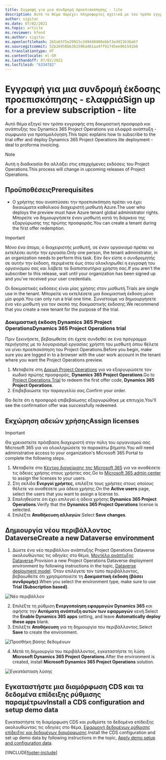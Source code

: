 ```yaml
---
title: Εγγραφή για μια συνδρομή προεπισκόπησης - lite
description: Αυτό το θέμα παρέχει πληροφορίες σχετικά με τον τρόπο εγγραφής και την ελαφριά ανάπτυξη του Project Operations - συμφωνία για προτιμολόγηση.
author: sigitac
ms.date: 07/02/2021
ms.topic: article
ms.reviewer: kfend
ms.author: sigitac
ms.openlocfilehash: 2b5a65f5e29915c349d40400ebbf3e4923b36a67
ms.sourcegitcommit: 52b26950bb3b1596ad81aa4ff91745ee9615d1b0
ms.translationtype: HT
ms.contentlocale: el-GR
ms.lasthandoff: 07/02/2021
ms.locfileid: "6334782"
---
```

# <a name="sign-up-for-a-preview-subscription---lite"></a><span data-ttu-id="a61f4-103">Εγγραφή για μια συνδρομή έκδοσης προεπισκόπησης - ελαφριά</span><span class="sxs-lookup"><span data-stu-id="a61f4-103">Sign up for a preview subscription - lite</span></span> 

<span data-ttu-id="a61f4-104">Αυτό θέμα εξηγεί τον τρόπο εγγραφής στη δοκιμαστική προσφορά και ανάπτυξης του Dynamics 365 Project Operations για ελαφρά ανάπτυξη - συμφωνία για προτιμολόγηση.</span><span class="sxs-lookup"><span data-stu-id="a61f4-104">This topic explains how to subscribe to the trial offer and deploy Dynamics 365 Project Operations lite deployment - deal to proforma invoicing.</span></span>

> [!NOTE]
> <span data-ttu-id="a61f4-105">Αυτή η διαδικασία θα αλλάξει στις επερχόμενες εκδόσεις του Project Operations.</span><span class="sxs-lookup"><span data-stu-id="a61f4-105">This process will change in upcoming releases of Project Operations.</span></span>

## <a name="prerequisites"></a><span data-ttu-id="a61f4-106">Προϋποθέσεις</span><span class="sxs-lookup"><span data-stu-id="a61f4-106">Prerequisites</span></span>
- <span data-ttu-id="a61f4-107">Ο χρήστης που αναπτύσσει την προεπισκόπηση πρέπει να έχει δικαιώματα καθολικού διαχειριστή μισθωτή Azure.</span><span class="sxs-lookup"><span data-stu-id="a61f4-107">The user who deploys the preview must have Azure tenant global administrator rights.</span></span> <span data-ttu-id="a61f4-108">Μπορείτε να δημιουργήσετε έναν μισθωτή κατά τη διάρκεια της εξαργύρωσης της πρώτης προσφοράς.</span><span class="sxs-lookup"><span data-stu-id="a61f4-108">You can create a tenant during the first offer redemption.</span></span>

> [!IMPORTANT]
> <span data-ttu-id="a61f4-109">Μόνο ένα άτομο, ο διαχειριστής μισθωτή, σε έναν οργανισμό πρέπει να εκτελέσει αυτήν την εργασία.</span><span class="sxs-lookup"><span data-stu-id="a61f4-109">Only one person, the tenant administrator, in an organization needs to perform this task.</span></span> <span data-ttu-id="a61f4-110">Εάν δεν είστε ο συνδρομητής σε αυτήν την έκδοση, περιμένετε έως ότου ολοκληρωθεί η εγγραφή του οργανισμού σας και λάβετε τα διαπιστευτήρια χρήστη σας.</span><span class="sxs-lookup"><span data-stu-id="a61f4-110">If you aren't the subscriber to this release, wait until your organization has been signed up and you've received your user credentials.</span></span>
> 
> <span data-ttu-id="a61f4-111">Οι δοκιμαστικές εκδόσεις είναι μίας χρήσης στον μισθωτή.</span><span class="sxs-lookup"><span data-stu-id="a61f4-111">Trials are single use in the tenant.</span></span> <span data-ttu-id="a61f4-112">Μπορείτε να εκτελέσετε μια δοκιμαστική έκδοση μόνο μία φορά.</span><span class="sxs-lookup"><span data-stu-id="a61f4-112">You can only run a trial one time.</span></span> <span data-ttu-id="a61f4-113">Συνιστούμε να δημιουργήσετε ένα νέο μισθωτή για τον σκοπό της δοκιμαστικής έκδοσης.</span><span class="sxs-lookup"><span data-stu-id="a61f4-113">We recommend that you create a new tenant for the purpose of the trial.</span></span>

### <a name="dynamics-365-project-operations-trial"></a><span data-ttu-id="a61f4-114">Δοκιμαστική έκδοση Dynamics 365 Project Operations</span><span class="sxs-lookup"><span data-stu-id="a61f4-114">Dynamics 365 Project Operations trial</span></span> 

<span data-ttu-id="a61f4-115">Πριν ξεκινήσετε, βεβαιωθείτε ότι έχετε συνδεθεί σε ένα πρόγραμμα περιήγησης με το λογαριασμό εργασίας χρήστη του μισθωτή όπου θέλετε να γίνει προεπισκόπηση του Project Operations.</span><span class="sxs-lookup"><span data-stu-id="a61f4-115">Before you begin, make sure you are logged in to a browser with the user work account in the tenant where you want the Project Operations preview.</span></span>

1. <span data-ttu-id="a61f4-116">Μεταβείτε στη [Δοκιμή Project Operations](https://aka.ms/try-po) για να εξαργυρώσετε τον κωδικό πρώτης προσφοράς, **Dynamics 365 Project Operations**.</span><span class="sxs-lookup"><span data-stu-id="a61f4-116">Go to [Project Operations Trial](https://aka.ms/try-po) to redeem the first offer code, **Dynamics 365 Project Operations**.</span></span>
2. <span data-ttu-id="a61f4-117">Επιβεβαιώστε την παραγγελία σας.</span><span class="sxs-lookup"><span data-stu-id="a61f4-117">Confirm your order.</span></span>

  <span data-ttu-id="a61f4-118">Θα δείτε ότι η προσφορά επιβεβαίωσης εξαργυρώθηκε με επιτυχία.</span><span class="sxs-lookup"><span data-stu-id="a61f4-118">You'll see the confirmation offer was successfully redeemed.</span></span>

## <a name="assign-licenses"></a><span data-ttu-id="a61f4-119">Εκχώρηση αδειών χρήσης</span><span class="sxs-lookup"><span data-stu-id="a61f4-119">Assign licenses</span></span>

> [!IMPORTANT]
> <span data-ttu-id="a61f4-120">Θα χρειαστείτε πρόσβαση διαχειριστή στην πύλη του οργανισμού σας Microsoft 365 για να ολοκληρώσετε τα παρακάτω βήματα.</span><span class="sxs-lookup"><span data-stu-id="a61f4-120">You will need administrative access to your organization's Microsoft 365 Portal to complete the following steps.</span></span>


1. <span data-ttu-id="a61f4-121">Μεταβείτε στο [Κέντρο διαχείρισης της Microsoft 365](https://portal.office.com/) για να αναθέσετε τις άδειες χρήσης στους χρήστες σας.</span><span class="sxs-lookup"><span data-stu-id="a61f4-121">Go to [Microsoft 365 admin center](https://portal.office.com/) to assign the licenses to your users.</span></span>
2. <span data-ttu-id="a61f4-122">Στη σελίδα **Ενεργοί χρήστες**, επιλέξτε τους χρήστες στους οποίους θέλετε να αναθέσετε μια άδεια χρήσης.</span><span class="sxs-lookup"><span data-stu-id="a61f4-122">On the **Active users** page, select the users that you want to assign a license to.</span></span>
3. <span data-ttu-id="a61f4-123">Επαληθεύστε ότι έχει επιλεγεί η άδεια χρήσης **Dynamics 365 Project Operations**.</span><span class="sxs-lookup"><span data-stu-id="a61f4-123">Verify that the **Dynamics 365 Project Operations** license is selected.</span></span> 
4. <span data-ttu-id="a61f4-124">Επιλέξτε **Αποθήκευση αλλαγών**.</span><span class="sxs-lookup"><span data-stu-id="a61f4-124">Select **Save changes**.</span></span>

## <a name="create-a-new-dataverse-environment"></a><span data-ttu-id="a61f4-125">Δημιουργία νέου περιβάλλοντος Dataverse</span><span class="sxs-lookup"><span data-stu-id="a61f4-125">Create a new Dataverse environment</span></span>

1. <span data-ttu-id="a61f4-126">Δώστε ένα νέο περιβάλλον ανάπτυξης Project Operations Dataverse ακολουθώντας τις οδηγίες στο θέμα, [Μοντέλο ανάπτυξης Dataverse](lite-deployment.md).</span><span class="sxs-lookup"><span data-stu-id="a61f4-126">Provision a new Project Operations Dataverse deployment environment by following instructions in the topic, [Dataverse deployment model](lite-deployment.md).</span></span> <span data-ttu-id="a61f4-127">Όταν επιλέγετε τον τύπο περιβάλλοντος, βεβαιωθείτε ότι χρησιμοποιείτε τη **Δοκιμαστική έκδοση (βάσει συνδρομής)**.</span><span class="sxs-lookup"><span data-stu-id="a61f4-127">When you select the environment type, make sure to use **Trial (Subscription based)**.</span></span>

  ![Νέο περιβάλλον](./media/19CreateEnvironment.png)

2. <span data-ttu-id="a61f4-129">Επιλέξτε τη ρύθμιση **Ενεργοποίηση εφαρμογών Dynamics 365** και αφήστε την **Αυτόματη ανάπτυξη αυτών των εφαρμογών** κενή.</span><span class="sxs-lookup"><span data-stu-id="a61f4-129">Select the **Enable Dynamics 365 apps** setting, and leave **Automatically deploy these apps** blank.</span></span>  
3. <span data-ttu-id="a61f4-130">Επιλέξτε **Αποθήκευση** για τη δημιουργία του περιβάλλοντος.</span><span class="sxs-lookup"><span data-stu-id="a61f4-130">Select **Save** to create the environment.</span></span>

  ![Προσθήκη βάσης δεδομένων](./media/20CreateEnvironment1.png)

4. <span data-ttu-id="a61f4-132">Μετά τη δημιουργία του περιβάλλοντος, εγκαταστήστε τη λύση **Microsoft Dynamics 365 Project Operations**.</span><span class="sxs-lookup"><span data-stu-id="a61f4-132">After the environment is created, install **Microsoft Dynamics 365 Project Operations** solution.</span></span> 

![Εγκατάσταση λύσης](./media/21InstallSolution.png)

## <a name="install-a-cds-configuration-and-setup-demo-data"></a><span data-ttu-id="a61f4-134">Εγκαταστήστε μια διαμόρφωση CDS και τα δεδομένα επίδειξης ρύθμισης παραμέτρων</span><span class="sxs-lookup"><span data-stu-id="a61f4-134">Install a CDS configuration and setup demo data</span></span>

<span data-ttu-id="a61f4-135">Εγκαταστήστε τη διαμόρφωση CDS και ρυθμίστε τα δεδομένα επίδειξης ακολουθώντας τις οδηγίες στο θέμα, [Εφαρμογή δεδομένων ρύθμισης επίδειξης και δεδομένων διαμόρφωσης](lite-apply-demo-setup-config-data.md).</span><span class="sxs-lookup"><span data-stu-id="a61f4-135">Install the CDS configuration and set up demo data by following instructions in the topic, [Apply demo setup and configuration data](lite-apply-demo-setup-config-data.md).</span></span>


[!INCLUDE[footer-include](../includes/footer-banner.md)]
